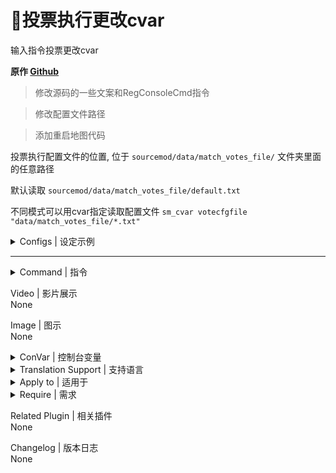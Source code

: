 # 📌投票执行更改cvar

输入指令投票更改cvar

**原作 [Github](https://github.com/fantasylidong/anne/blob/main/left4dead2/addons/sourcemod/scripting/vote.sp)**

> 修改源码的一些文案和RegConsoleCmd指令

> 修改配置文件路径

> 添加重启地图代码

投票执行配置文件的位置, 位于 `sourcemod/data/match_votes_file/` 文件夹里面的任意路径

默认读取 `sourcemod/data/match_votes_file/default.txt`

不同模式可以用cvar指定读取配置文件 `sm_cvar votecfgfile "data/match_votes_file/*.txt"`

<details><summary>Configs | 设定示例</summary>

此为自用配置

data/match_votes_file/*.txt
```SourcePawn
	"Cfgs"
	{
		"全体转生?" //名称随意
		{
			"exec match_votes/restartmap_on" //执行cfg文件的路径为: cfg/match_votes, 也可以是cvar
			{
				"message" "人生重开!!!!" //出现在菜单界面面上的名称
			}
			"exec match_votes/restartmap_off"
			{
				"name" "我不想重开T_T"
			}
		}
		//以此类推
	}
```
  </details>
  
---
<details><summary>Command | 指令</summary>

|指令|功能|权限|
|-|-|-|
|`!v` \ `!vt` \ `!votes`|投票菜单|Console|
|`!vk`|投票踢出玩家|Console|
|`!cv`|管理员终止此次投票|Admin|
|`!restartmap`|重启当前地图|Admin|
</details>

Video | 影片展示
<br/>None

Image | 图示
<br/>None

<details><summary>ConVar | 控制台变量</summary>

```SourcePawn
//投票文件的位置(位于sourcemod/文件夹)
votecfgfile "data/match_votes_file/default.txt"
```
</details>

<details><summary>Translation Support | 支持语言</summary>

```
简体中文
```
</details>

<details><summary>Apply to | 适用于</summary>

```
l4d2
```
</details>

<details><summary>Require | 需求</summary>

1. [builtinvotes 0.5.8](https://github.com/mvandorp/builtinvotes/releases)
</details>

Related Plugin | 相关插件
<br>None

Changelog | 版本日志</summary>
<br/>None
